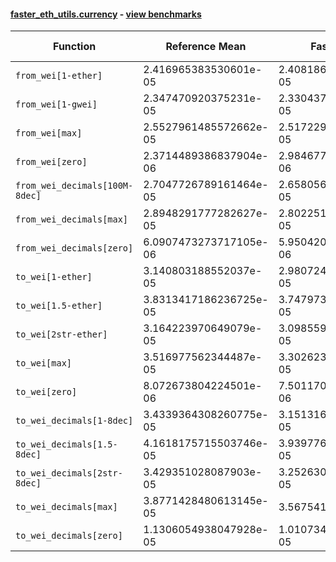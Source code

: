 #### [faster_eth_utils.currency](https://github.com/BobTheBuidler/faster-eth-utils/blob/master/faster_eth_utils/currency.py) - [view benchmarks](https://github.com/BobTheBuidler/faster-eth-utils/blob/master/benchmarks/test_currency_benchmarks.py)

| Function | Reference Mean | Faster Mean | % Change | Speedup (%) | x Faster | Faster |
|----------|---------------|-------------|----------|-------------|----------|--------|
| `from_wei[1-ether]` | 2.416965383530601e-05 | 2.4081860909378487e-05 | 0.36% | 0.36% | 1.00x | ✅ |
| `from_wei[1-gwei]` | 2.347470920375231e-05 | 2.3304375098810976e-05 | 0.73% | 0.73% | 1.01x | ✅ |
| `from_wei[max]` | 2.5527961485572662e-05 | 2.517229158348069e-05 | 1.39% | 1.41% | 1.01x | ✅ |
| `from_wei[zero]` | 2.3714489386837904e-06 | 2.984677497687579e-06 | -25.86% | -20.55% | 0.79x | ❌ |
| `from_wei_decimals[100M-8dec]` | 2.7047726789161464e-05 | 2.6580564761619028e-05 | 1.73% | 1.76% | 1.02x | ✅ |
| `from_wei_decimals[max]` | 2.8948291777282627e-05 | 2.8022516219694582e-05 | 3.20% | 3.30% | 1.03x | ✅ |
| `from_wei_decimals[zero]` | 6.0907473273717105e-06 | 5.950420941226136e-06 | 2.30% | 2.36% | 1.02x | ✅ |
| `to_wei[1-ether]` | 3.140803188552037e-05 | 2.9807240384614013e-05 | 5.10% | 5.37% | 1.05x | ✅ |
| `to_wei[1.5-ether]` | 3.8313417186236725e-05 | 3.747973711943353e-05 | 2.18% | 2.22% | 1.02x | ✅ |
| `to_wei[2str-ether]` | 3.164223970649079e-05 | 3.098559392771427e-05 | 2.08% | 2.12% | 1.02x | ✅ |
| `to_wei[max]` | 3.516977562344487e-05 | 3.302623823222967e-05 | 6.09% | 6.49% | 1.06x | ✅ |
| `to_wei[zero]` | 8.072673804224501e-06 | 7.5011709912748425e-06 | 7.08% | 7.62% | 1.08x | ✅ |
| `to_wei_decimals[1-8dec]` | 3.4339364308260775e-05 | 3.1513168825947134e-05 | 8.23% | 8.97% | 1.09x | ✅ |
| `to_wei_decimals[1.5-8dec]` | 4.1618175715503746e-05 | 3.939776529174313e-05 | 5.34% | 5.64% | 1.06x | ✅ |
| `to_wei_decimals[2str-8dec]` | 3.429351028087903e-05 | 3.2526302325602744e-05 | 5.15% | 5.43% | 1.05x | ✅ |
| `to_wei_decimals[max]` | 3.8771428480613145e-05 | 3.5675411219666e-05 | 7.99% | 8.68% | 1.09x | ✅ |
| `to_wei_decimals[zero]` | 1.1306054938047928e-05 | 1.0107347389869673e-05 | 10.60% | 11.86% | 1.12x | ✅ |
